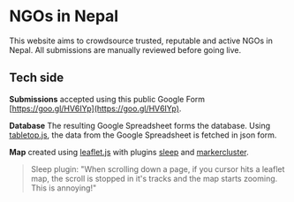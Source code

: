# NGOs in Nepal
This website aims to crowdsource trusted, reputable and active NGOs in Nepal. All submissions are manually reviewed before going live.

## Tech side
**Submissions** accepted using this public Google Form [https://goo.gl/HV6IYp](https://goo.gl/HV6IYp).

**Database** The resulting Google Spreadsheet forms the database. Using [tabletop.js](https://github.com/jsoma/tabletop), the data from the Google Spreadsheet is fetched in json form.

**Map** created using [leaflet.js](http://leafletjs.com/) with plugins [sleep](https://github.com/CliffCloud/Leaflet.Sleep) and [markercluster](https://github.com/Leaflet/Leaflet.markercluster).

> Sleep plugin: "When scrolling down a page, if you cursor hits a leaflet map, the scroll is stopped in it's tracks and the map starts zooming. This is annoying!"
